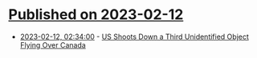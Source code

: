 # [Published on 2023-02-12](index.md)

* [2023-02-12, 02:34:00](https://news.slashdot.org/story/23/02/12/0231252/us-shoots-down-a-third-unidentified-object-flying-over-canada?utm_source=rss1.0mainlinkanon&utm_medium=feed) - [US Shoots Down a Third Unidentified Object Flying Over Canada](https://news.slashdot.org/story/23/02/12/0231252/us-shoots-down-a-third-unidentified-object-flying-over-canada?utm_source=rss1.0mainlinkanon&utm_medium=feed)
